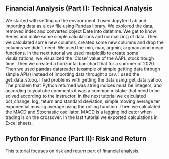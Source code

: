 ## Financial Analysis (Part I): Technical Analysis

We started with setting up the environment. I used Jupyter-Lab and importing data as a csv file using Pandas library.
We explored the data, removed index and converted object Date into datetime. We get to know Series and make some simple
calculations and normalizing of data. Then we calculated some new columns, created some new columns and drop the columns we didn't need. We used the min, max, argmin, argmax annd mean functions. In the next tutorial we used matplotlib to create some visulaizations, we visualized the 'Close' value of the AAPL stock trough time. Then we created a horizontal bar chart that for a summer of 2020. Then we used pandas datareader (example of simple getting data through simple APIs) instead of importing data throught a csv. I used the get_data_stooq. I had problems with getting the data using get_data_yahoo. The problem that Python returned was string indices must be integers, and according to youtube comments it was a common mistake that need to be solved according to the instructor. In the next tutorial we calculated pct_change, log_return and standard deviation, simple moving average ter exponential moving average using the rolling function. Then we calculated the MACD and Stochastic oscillator. MACD is a lagging indicator when trading is on the crossover. In the last tutorial we exported calculations in Excel sheets.

## Python for Finance (Part II): Risk and Return
This tutorial focuses on risk and return part of financial analysis.
